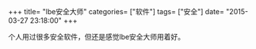 +++
title= "lbe安全大师"
categories= ["软件"]
tags= ["安全"]
date= "2015-03-27 23:18:00"
+++

个人用过很多安全软件，但还是感觉lbe安全大师用着好。
